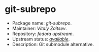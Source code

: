 git-subrepo
================

 * Package name:		*git-subrepo*.
 * Maintainer:			*Vitaly Zaitsev*.
 * Repository:			*fedora upstream*.
 * Upstream status:		[*available*](https://apps.fedoraproject.org/packages/git-subrepo).
 * Description:			Git submodule alternative.
